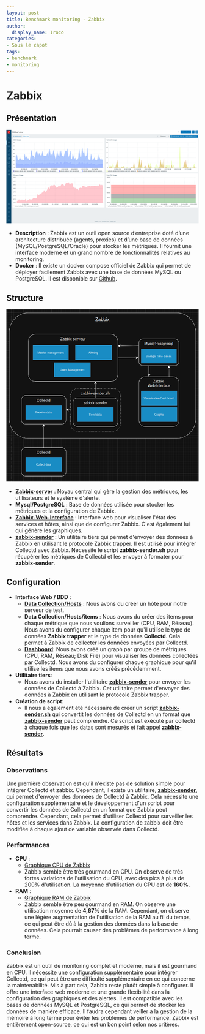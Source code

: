 ```yaml
---
layout: post
title: Benchmark monitoring - Zabbix
author:
  display_name: Iroco
categories:
- Sous le capot
tags:
- benchmark
- monitoring
---
```

# Zabbix

## Présentation

[![Exemple de dashboard de Zabbix](../images/monitoring-dasboard-benchmark/Pres_zabbix.png)](https://www.zabbix.com/)
  - **Description** : Zabbix est un outil open source d’entreprise doté d’une architecture distribuée (agents, proxies) et d’une base de données (MySQL/PostgreSQL/Oracle) pour stocker les métriques. Il fournit une interface moderne et un grand nombre de fonctionnalités relatives au monitoring. 
  - **Docker** : Il existe un docker compose officiel de Zabbix qui permet de déployer facilement Zabbix avec une base de données MySQL ou PostgreSQL. Il est disponible sur [Github](https://github.com/zabbix/zabbix-docker).


## Structure

[![Schéma descriptif du fonctionnement de Zabbix](../images/monitoring-dasboard-benchmark/Schema_zabbix.png)](https://www.zabbix.com/)
  - [**Zabbix-server**](https://www.zabbix.com/documentation/7.2/en/manual/appendix/config/zabbix_server) : Noyau central qui gère la gestion des métriques, les utilisateurs et le système d'alerte.
  - **Mysql/PostgreSQL** : Base de données utilisée pour stocker les métriques et la configuration de Zabbix.
  - [**Zabbix-Web-Interface**](https://hub.docker.com/r/zabbix/zabbix-web-service) : Interface web pour visualiser l'état des services et hôtes, ainsi que de configurer Zabbix. C'est également lui qui génère les graphiques.
  - [**zabbix-sender**](https://www.zabbix.com/documentation/current/en/manpages/zabbix_sender) : Un utilitaire tiers qui permet d'envoyer des données à Zabbix en utilisant le protocole Zabbix trapper. Il est utilisé pour intégrer Collectd avec Zabbix. Nécessite le script **zabbix-sender.sh** pour récupérer les métriques de Collectd et les envoyer à formater pour **zabbix-sender**.


## Configuration

- **Interface Web / BDD** :
  - [**Data Collection/Hosts**](http://localhost/zabbix.php?action=host.list) : Nous avons du créer un hôte pour notre serveur de test.
  - **Data Collection/Hosts/items** : Nous avons du créer des items pour chaque métrique que nous voulions surveiller (CPU, RAM, Réseau). Nous avons du configurer chaque item pour qu'il utilise le type de données **Zabbix trapper** et le type de données **Collectd**. Cela permet à Zabbix de collecter les données envoyées par Collectd.
  - [**Dashboard**](http://localhost/zabbix.php?action=dashboard.view): Nous avons créé un graph par groupe de métriques (CPU, RAM, Réseau; Disk File) pour visualiser les données collectées par Collectd. Nous avons du configurer chaque graphique pour qu'il utilise les items que nous avons créés précédemment.
- **Utilitaire tiers**: 
  - Nous avons du installer l'utilitaire [**zabbix-sender**](https://www.zabbix.com/documentation/current/en/manpages/zabbix_sender) pour envoyer les données de Collectd à Zabbix. Cet utilitaire permet d'envoyer des données à Zabbix en utilisant le protocole Zabbix trapper.
- **Création de script**:
  - Il nous a également été nécessaire de créer un script [**zabbix-sender.sh**](https://github.com/iroco-co/bench-monitoring-dashboard/blob/main/src/zabbix-sender.sh) qui convertit les données de Collectd en un format que [**zabbix-sender**](https://www.zabbix.com/documentation/current/en/manpages/zabbix_sender) peut comprendre. Ce script est exécuté par collectd à chaque fois que les datas sont mesurés et fait appel [**zabbix-sender**](https://www.zabbix.com/documentation/current/en/manpages/zabbix_sender).

## Résultats

### Observations 

  Une première observation est qu'il n'existe pas de solution simple pour intégrer Collectd et zabbix. Cependant, il existe un utilitaire, [**zabbix-sender**](https://www.zabbix.com/documentation/current/en/manpages/zabbix_sender), qui permet d'envoyer des données de Collectd à Zabbix. Cela nécessite une configuration supplémentaire et le développement d'un script pour convertir les données de Collectd en un format que Zabbix peut comprendre. Cependant, cela permet d'utiliser Collectd pour surveiller les hôtes et les services dans Zabbix. La configuration de zabbix doit être modifiée à chaque ajout de variable observée dans Collectd.

### Performances

  - **CPU** : 
    - [Graphique CPU de Zabbix](../images/monitoring-dasboard-benchmark/zabbix_cpu_usage.png)
    - Zabbix semble être très gourmand en CPU. On observe de très fortes variations de l'utilisation du CPU, avec des pics à plus de 200% d'utilisation. La moyenne d'utilisation du CPU est de **160%**.
  - **RAM** :
    - [Graphique RAM de Zabbix](../images/monitoring-dasboard-benchmark/zabbix_memory_usage.png)
    - Zabbix semble être peu gourmand en RAM. On observe une utilisation moyenne de **4,67%** de la RAM. Cependant, on observe une légère augmentation de l'utilisation de la RAM au fil du temps, ce qui peut être dû à la gestion des données dans la base de données. Cela pourrait causer des problèmes de performance à long terme.

### Conclusion

Zabbix est un outil de monitoring complet et moderne, mais il est gourmand en CPU. Il nécessite une configuration supplémentaire pour intégrer Collectd, ce qui peut être une difficulté supplémentaire en ce qui concerne la maintenabilité. Mis à part cela, Zabbix reste plutôt simple à configurer. Il offre une interface web moderne et une grande flexibilité dans la configuration des graphiques et des alertes. Il est compatible avec les bases de données MySQL et PostgreSQL, ce qui permet de stocker les données de manière efficace. Il faudra cependant veiller à la gestion de la mémoire à long terme pour éviter les problèmes de performance. Zabbix est entièrement open-source, ce qui est un bon point selon nos critères.